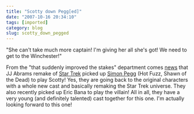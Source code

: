 ```yaml
---
title: "Scotty down Pegg[ed]"
date: "2007-10-16 20:34:10"
tags: [imported]
category: blog
slug: scotty_down_pegged
---
```


"She can't take much more captain! I'm giving her all she's got! We need to get to the Winchester!"

From the "that suddenly improved the stakes" department comes <a href="https://www.firstshowing.net/2007/10/11/no-way-simon-pegg-is-scotty-in-star-trek/">news</a> that JJ Abrams remake of <a href="https://www.imdb.com/title/tt0796366/">Star Trek</a> picked up <a href="https://www.imdb.com/name/nm0670408/">Simon Pegg</a> (Hot Fuzz, Shawn of the Dead) to play Scotty! Yes, they are going back to the original characters with a whole new cast and basically remaking the Star Trek universe. They also recently picked up Eric Bana to play the villain! All in all, they have a very young (and definitely talented) cast together for this one. I'm actually looking forward to this one!
